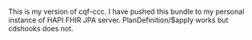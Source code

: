 This is my version of cqf-ccc. I have pushed this bundle to my personal instance of HAPI FHIR JPA server. PlanDefinition/$apply works but cdshooks does not. 